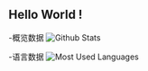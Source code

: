 

<!--
**master4019/master4019** is a ✨ _special_ ✨ repository because its `README.md` (this file) appears on your GitHub profile.

Here are some ideas to get you started:

- 🔭 I’m currently working on ...
- 🌱 I’m currently learning ...
- 👯 I’m looking to collaborate on ...
- 🤔 I’m looking for help with ...
- 💬 Ask me about ...
- 📫 How to reach me: ...
- 😄 Pronouns: ...
- ⚡ Fun fact: ...
-->
## Hello World !

-概览数据
![Github Stats](https://github-readme-stats.vercel.app/api?username=master4019&show_icons=true&theme=dark&count_private=true)

-语言数据
![Most Used Languages](https://github-readme-stats.vercel.app/api/top-langs/?username=master4019&theme=dark&layout=compact)

